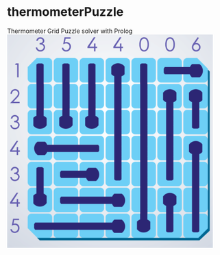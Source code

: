 # thermometerPuzzle
Thermometer Grid Puzzle solver with Prolog
![alt text](https://github.com/rodrigosimass/thermometerPuzzle/blob/main/example.PNG?raw=true)
